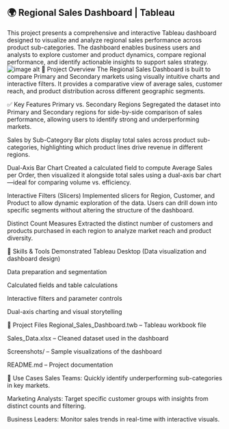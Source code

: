 ## 🌍 Regional Sales Dashboard | Tableau
This project presents a comprehensive and interactive Tableau dashboard designed to visualize and analyze regional sales performance across product sub-categories. The dashboard enables business users and analysts to explore customer and product dynamics, compare regional performance, and identify actionable insights to support sales strategy.
![image alt]()
📌 Project Overview
The Regional Sales Dashboard is built to compare Primary and Secondary markets using visually intuitive charts and interactive filters. It provides a comparative view of average sales, customer reach, and product distribution across different geographic segments.

✅ Key Features
Primary vs. Secondary Regions
Segregated the dataset into Primary and Secondary regions for side-by-side comparison of sales performance, allowing users to identify strong and underperforming markets.

Sales by Sub-Category
Bar plots display total sales across product sub-categories, highlighting which product lines drive revenue in different regions.

Dual-Axis Bar Chart
Created a calculated field to compute Average Sales per Order, then visualized it alongside total sales using a dual-axis bar chart—ideal for comparing volume vs. efficiency.

Interactive Filters (Slicers)
Implemented slicers for Region, Customer, and Product to allow dynamic exploration of the data. Users can drill down into specific segments without altering the structure of the dashboard.

Distinct Count Measures
Extracted the distinct number of customers and products purchased in each region to analyze market reach and product diversity.

🧠 Skills & Tools Demonstrated
Tableau Desktop (Data visualization and dashboard design)

Data preparation and segmentation

Calculated fields and table calculations

Interactive filters and parameter controls

Dual-axis charting and visual storytelling

📂 Project Files
Regional_Sales_Dashboard.twb – Tableau workbook file

Sales_Data.xlsx – Cleaned dataset used in the dashboard

Screenshots/ – Sample visualizations of the dashboard

README.md – Project documentation

🚀 Use Cases
Sales Teams: Quickly identify underperforming sub-categories in key markets.

Marketing Analysts: Target specific customer groups with insights from distinct counts and filtering.

Business Leaders: Monitor sales trends in real-time with interactive visuals.
